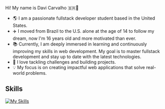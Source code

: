 Hi! My name is Davi Carvalho 🇧🇷👋

- 🌎 I am a passionate fullstack developer student based in the United States.
- ✈️ I moved from Brazil to the U.S. alone at the age of 14 to follow my dream, now I'm 16 years old and more motivated than ever.
- 📚 Currently, I am deeply immersed in learning and continuously improving my skills in web development. My goal is to master fullstack development and stay up to date with the latest technologies.
- 🚀 I love tackling challenges and building projects.
- 💡 My focus is on creating impactful web applications that solve real-world problems.
## Skills  
[![My Skills](https://skillicons.dev/icons?i=js,ts,nestjs,express,react,nextjs,tailwind,python,mysql,aws)](https://skillicons.dev)  
